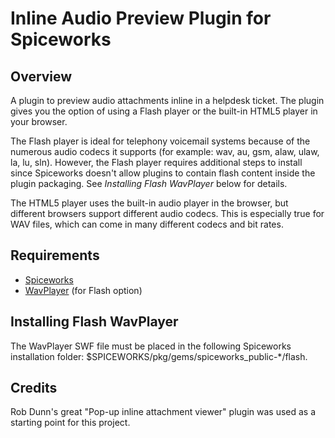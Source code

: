 Inline Audio Preview Plugin for Spiceworks
==========================================

Overview
--------

A plugin to preview audio attachments inline in a helpdesk ticket.  The plugin
gives you the option of using a Flash player or the built-in HTML5 player in
your browser.

The Flash player is ideal for telephony voicemail systems because of the
numerous audio codecs it supports (for example: wav, au, gsm, alaw, ulaw, la,
lu, sln). However, the Flash player requires additional steps to install since
Spiceworks doesn't allow plugins to contain flash content inside the plugin
packaging.  See *Installing Flash WavPlayer* below for details.

The HTML5 player uses the built-in audio player in the browser, but different
browsers support different audio codecs. This is especially true for WAV files,
which can come in many different codecs and bit rates.

Requirements
------------

* [Spiceworks](http://www.spiceworks.com)
* [WavPlayer](https://github.com/francois2metz/WavPlayer) (for Flash option)

Installing Flash WavPlayer
--------------------------

The WavPlayer SWF file must be placed in the following Spiceworks installation
folder:  $SPICEWORKS/pkg/gems/spiceworks_public-*/flash.

Credits
-------

Rob Dunn's great "Pop-up inline attachment viewer" plugin was used as a
starting point for this project.
